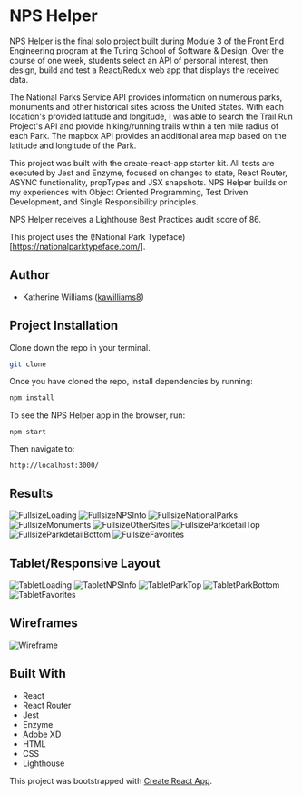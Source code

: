 # NPS Helper

NPS Helper is the final solo project built during Module 3 of the Front End Engineering program at the Turing School of Software & Design. Over the course of one week, students select an API of personal interest, then design, build and test a React/Redux web app that displays the received data. 

The National Parks Service API provides information on numerous parks, monuments and other historical sites across the United States. With each location's provided latitude and longitude, I was able to search the Trail Run Project's API and provide hiking/running trails within a ten mile radius of each Park. The mapbox API provides an additional area map based on the latitude and longitude of the Park.

This project was built with the create-react-app starter kit. All tests are executed by Jest and Enzyme, focused on changes to state, React Router, ASYNC functionality, propTypes and JSX snapshots. NPS Helper builds on my experiences with Object Oriented Programming, Test Driven Development, and Single Responsibility principles.

NPS Helper receives a Lighthouse Best Practices audit score of 86.

This project uses the (!National Park Typeface)[https://nationalparktypeface.com/].

## Author
* Katherine Williams ([kawilliams8](https://github.com/kawilliams8))

## Project Installation
Clone down the repo in your terminal.

```bash
git clone
```

Once you have cloned the repo, install dependencies by running:

```bash
npm install
```

To see the NPS Helper app in the browser, run:

`npm start` 

Then navigate to: 

`http://localhost:3000/`

## Results

![FullsizeLoading](https://github.com/kawilliams8/NPSHelper/blob/master/src/assets/README_images/fullLoading.png)
![FullsizeNPSInfo](https://github.com/kawilliams8/NPSHelper/blob/master/src/assets/README_images/fullNPSinfo.png)
![FullsizeNationalParks](https://github.com/kawilliams8/NPSHelper/blob/master/src/assets/README_images/fullNatParks.png)
![FullsizeMonuments](https://github.com/kawilliams8/NPSHelper/blob/master/src/assets/README_images/fullMonuments.png)
![FullsizeOtherSites](https://github.com/kawilliams8/NPSHelper/blob/master/src/assets/README_images/fullOtherSites.png)
![FullsizeParkdetailTop](https://github.com/kawilliams8/NPSHelper/blob/master/src/assets/README_images/fullParktop.png)
![FullsizeParkdetailBottom](https://github.com/kawilliams8/NPSHelper/blob/master/src/assets/README_images/fullParkbottom.png)
![FullsizeFavorites](https://github.com/kawilliams8/NPSHelper/blob/master/src/assets/README_images/fullFavorites.png)

## Tablet/Responsive Layout

![TabletLoading](https://github.com/kawilliams8/NPSHelper/blob/master/src/assets/README_images/mobileLoading.png)
![TabletNPSInfo](https://github.com/kawilliams8/NPSHelper/blob/master/src/assets/README_images/mobileNPSinfo.png)
![TabletParkTop](https://github.com/kawilliams8/NPSHelper/blob/master/src/assets/README_images/mobileParktop.png)
![TabletParkBottom](https://github.com/kawilliams8/NPSHelper/blob/master/src/assets/README_images/mobileParkbottom.png)
![TabletFavorites](https://github.com/kawilliams8/NPSHelper/blob/master/src/assets/README_images/mobileFavorites.png)

## Wireframes

![Wireframe](https://github.com/kawilliams8/NPSHelper/blob/master/src/assets/images/Wireframe.png)


## Built With
- React
- React Router
- Jest
- Enzyme
- Adobe XD
- HTML
- CSS
- Lighthouse

This project was bootstrapped with [Create React App](https://github.com/facebook/create-react-app).
